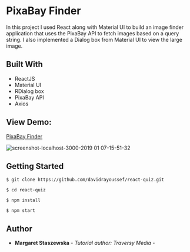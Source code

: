 # PixaBay Finder

In this project I used React along with Material UI to build an image
finder application that uses the PixaBay API to fetch images based on a query string.
I also implemented a Dialog box from Material UI to view the large image.


## Built With

* ReactJS
* Material UI
* RDialog box
* PixaBay API
* Axios

## View Demo:
[PixaBay Finder](https://megfan.github.io/PixaBay_Finder/)


![screenshot-localhost-3000-2019 01 07-15-51-32](https://user-images.githubusercontent.com/35031023/50774637-3e3aa000-1294-11e9-8cdc-dfa63f5c0bb9.png)



## Getting Started


    $ git clone https://github.com/davidrayoussef/react-quiz.git
    
    $ cd react-quiz
    
    $ npm install
    
    $ npm start


## Author

* **Margaret Staszewska** - *Tutorial author: Traversy Media* -


